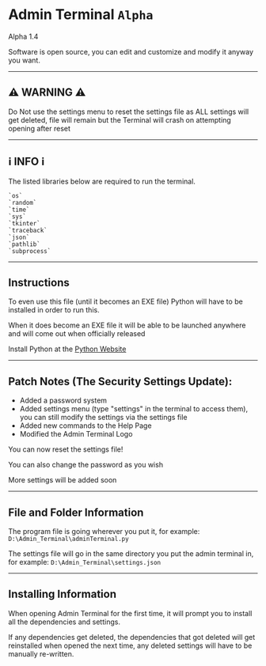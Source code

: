 # Admin Terminal `Alpha`

Alpha 1.4

Software is open source, you can edit and customize and modify it anyway you want.

---

## ⚠️ WARNING ⚠️

Do Not use the settings menu to reset the settings file as ALL settings will get deleted, file will remain but the Terminal will crash on attempting opening after reset

---

## ℹ️ INFO ℹ️

The listed libraries below are required to run the terminal.

    `os`
    `random`
    `time`
    `sys`
    `tkinter`
    `traceback`
    `json`
    `pathlib`
    `subprocess`

---

## Instructions

To even use this file (until it becomes an EXE file) Python will have to be installed in order to run this.

When it does become an EXE file it will be able to be launched anywhere and will come out when officially released

Install Python at the [Python Website](https://www.python.org)

---

## Patch Notes (The Security Settings Update):
- Added a password system
- Added settings menu (type "settings" in the terminal to access them), you can still modify the settings via the settings file
- Added new commands to the Help Page
- Modified the Admin Terminal Logo

You can now reset the settings file!

You can also change the password as you wish

More settings will be added soon

---

## File and Folder Information

The program file is going wherever you put it, for example: `D:\Admin_Terminal\adminTerminal.py`

The settings file will go in the same directory you put the admin terminal in, for example: `D:\Admin_Terminal\settings.json`

---

## Installing Information

When opening Admin Terminal for the first time, it will prompt you to install all the dependencies and settings.

If any dependencies get deleted, the dependencies that got deleted will get reinstalled when opened the next time, any deleted settings will have to be manually re-written.
